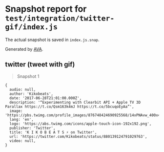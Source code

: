 # Snapshot report for `test/integration/twitter-gif/index.js`

The actual snapshot is saved in `index.js.snap`.

Generated by [AVA](https://avajs.dev).

## twitter (tweet with gif)

> Snapshot 1

    {
      audio: null,
      author: 'Kikobeats',
      date: '2017-06-28T21:01:00.000Z',
      description: '“Experimenting with Clearbit API + Apple TV 3D Parallax https://t.co/Qsm163k4mJ https://t.co/5bcuqoEyAa”',
      image: 'https://pbs.twimg.com/profile_images/876748424690925568/14xPNAvw_400x400.jpg',
      lang: 'en',
      logo: 'https://abs.twimg.com/icons/apple-touch-icon-192x192.png',
      publisher: 'Twitter',
      title: 'K I K O B E A T S ⚡️ on Twitter',
      url: 'https://twitter.com/Kikobeats/status/880139124791029763',
      video: null,
    }
